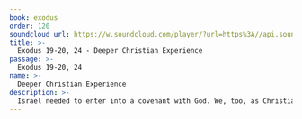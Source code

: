 ```yaml
---
book: exodus
order: 120
soundcloud_url: https://w.soundcloud.com/player/?url=https%3A//api.soundcloud.com/tracks/
title: >-
  Exodus 19-20, 24 - Deeper Christian Experience
passage: >-
  Exodus 19-20, 24
name: >-
  Deeper Christian Experience
description: >-
  Israel needed to enter into a covenant with God. We, too, as Christians need to have a deeper walk with God as indicated by the commitment of Romans 12:1-2.
---
```


